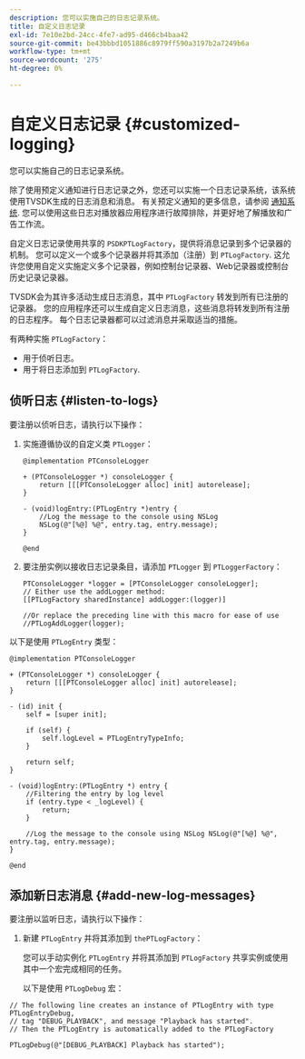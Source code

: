 ```yaml
---
description: 您可以实施自己的日志记录系统。
title: 自定义日志记录
exl-id: 7e10e2bd-24cc-4fe7-ad95-d466cb4baa42
source-git-commit: be43bbbd1051886c8979ff590a3197b2a7249b6a
workflow-type: tm+mt
source-wordcount: '275'
ht-degree: 0%

---
```


# 自定义日志记录 {#customized-logging}

您可以实施自己的日志记录系统。

除了使用预定义通知进行日志记录之外，您还可以实施一个日志记录系统，该系统使用TVSDK生成的日志消息和消息。 有关预定义通知的更多信息，请参阅 [通知系统](../c-psdk-ios-1.4-notification-system/c-psdk-ios-1.4-notification-system.md). 您可以使用这些日志对播放器应用程序进行故障排除，并更好地了解播放和广告工作流。

自定义日志记录使用共享的 `PSDKPTLogFactory`，提供将消息记录到多个记录器的机制。 您可以定义一个或多个记录器并将其添加（注册）到 `PTLogFactory`. 这允许您使用自定义实施定义多个记录器，例如控制台记录器、Web记录器或控制台历史记录记录器。

TVSDK会为其许多活动生成日志消息，其中 `PTLogFactory` 转发到所有已注册的记录器。 您的应用程序还可以生成自定义日志消息，这些消息将转发到所有注册的日志程序。 每个日志记录器都可以过滤消息并采取适当的措施。

有两种实施 `PTLogFactory`：

* 用于侦听日志。
* 用于将日志添加到 `PTLogFactory`.

## 侦听日志 {#listen-to-logs}

要注册以侦听日志，请执行以下操作：
1. 实施遵循协议的自定义类 `PTLogger`：

   ```
   @implementation PTConsoleLogger 
   
   + (PTConsoleLogger *) consoleLogger { 
       return [[[PTConsoleLogger alloc] init] autorelease]; 
   } 
   
   - (void)logEntry:(PTLogEntry *)entry { 
       //Log the message to the console using NSLog  
       NSLog(@"[%@] %@", entry.tag, entry.message); 
   } 
   
   @end
   ```

1. 要注册实例以接收日志记录条目，请添加 `PTLogger` 到 `PTLoggerFactory`：

   ```
   PTConsoleLogger *logger = [PTConsoleLogger consoleLogger]; 
   // Either use the addLogger method: 
   [[PTLogFactory sharedInstance] addLogger:(logger)] 
   
   //Or replace the preceding line with this macro for ease of use 
   //PTLogAddLogger(logger); 
   ```

<!--<a id="example_3738B5A8B4C048D28695E62297CF39E3"></a>-->

以下是使用 `PTLogEntry` 类型：

```
@implementation PTConsoleLogger 
 
+ (PTConsoleLogger *) consoleLogger { 
    return [[[PTConsoleLogger alloc] init] autorelease]; 
} 
 
- (id) init { 
    self = [super init]; 
 
    if (self) { 
        self.logLevel = PTLogEntryTypeInfo; 
    } 
 
    return self; 
} 
 
- (void)logEntry:(PTLogEntry *) entry { 
    //Filtering the entry by log level  
    if (entry.type < _logLevel) { 
        return; 
    } 
 
    //Log the message to the console using NSLog NSLog(@"[%@] %@", entry.tag, entry.message); 
} 
 
@end
```

## 添加新日志消息 {#add-new-log-messages}

要注册以监听日志，请执行以下操作：
1. 新建 `PTLogEntry` 并将其添加到 `thePTLogFactory`：

   您可以手动实例化 `PTLogEntry` 并将其添加到 `PTLogFactory` 共享实例或使用其中一个宏完成相同的任务。

   以下是使用 `PTLogDebug` 宏：

<!--<a id="example_F014436E1686468F941F4EBD1A21B18E"></a>-->

```
// The following line creates an instance of PTLogEntry with type PTLogEntryDebug, 
// tag "DEBUG_PLAYBACK", and message "Playback has started". 
// Then the PTLogEntry is automatically added to the PTLogFactory  
 
PTLogDebug(@"[DEBUG_PLAYBACK] Playback has started");
```
